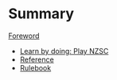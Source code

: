 # Summary

[Foreword](./foreword.md)
- [Learn by doing: Play NZSC](./tutorial.md)
- [Reference](./reference.md)
- [Rulebook](./rulebook.md)
